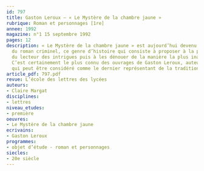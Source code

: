 ```yaml
---
id: 797
title: Gaston Leroux – « Le Mystère de la chambre jaune » 
rubrique: Roman et personnages [1re]
annee: 1992
magazine: n°1 15 septembre 1992
pages: 12
description: « Le Mystère de la chambre jaune » est aujourd’hui devenu un classique
  du roman criminel, ce genre d’histoire qui consiste à proposer à la perspicacité
  du lecteur des intrigues puis à les dénouer de la manière la plus inattendue possible.
  C’est certainement le plus connu des ouvrages de Gaston Leroux, auteur prolifique
  qui peut être considéré comme le dernier représentant de la tradition du roman-feuilleton.
article_pdf: 797.pdf
revue: L’école des lettres des lycées
auteurs:
- Claire Margat
disciplines:
- lettres
niveau_etudes:
- première
oeuvres:
- Le Mystère de la chambre jaune
ecrivains:
- Gaston Leroux
programmes:
- objet d’étude - roman et personnages
siecles:
- 20e siècle
---
```

